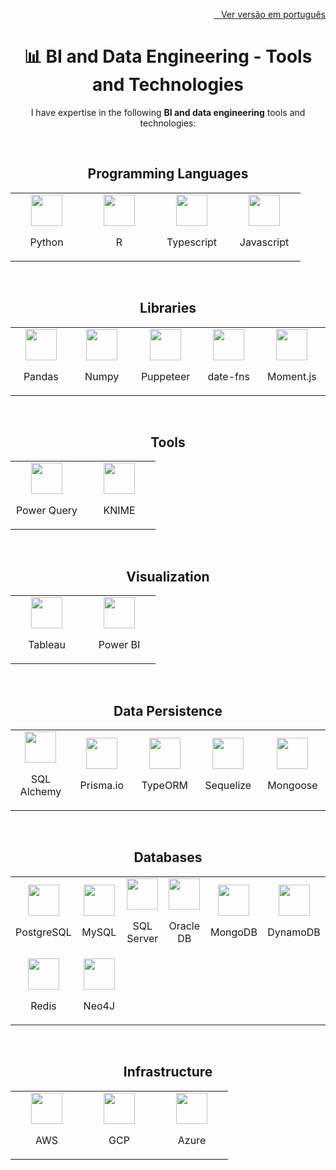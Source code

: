 <a href="./BI_AND_DATA_ENGINEER.md">
  <p align="right">
    <img src="https://github-dbrazl.s3.us-east-1.amazonaws.com/dbrazl/flags/brasil.png" width="19px" height="10px">
    &nbsp;&nbsp;Ver versão em português
  </p>
</a>

<h1 align="center">📊 BI and Data Engineering - Tools and Technologies</h2>

<p align="center">I have expertise in the following <strong>BI and data engineering</strong> tools and technologies:</p>
<br>

<h2 align="center">Programming Languages</h2>

<table align="center">
  <tr>
    <td align="center" width="100">
      <img src="https://github-dbrazl.s3.us-east-1.amazonaws.com/dbrazl/logos/python.webp" width="50" height="50">
      <p>Python</p>
    </td>
    <td align="center" width="100">
      <img src="https://github-dbrazl.s3.us-east-1.amazonaws.com/dbrazl/logos/r.png" width="50" height="50">
      <p>R</p>
    </td>
    <td align="center" width="100">
      <img src="https://github-dbrazl.s3.us-east-1.amazonaws.com/dbrazl/logos/typescript.png" width="50" height="50">
      <p>Typescript</p>
    </td>
    <td align="center" width="100">
      <img src="https://github-dbrazl.s3.us-east-1.amazonaws.com/dbrazl/logos/javascript.png" width="50" height="50">
      <p>Javascript</p>
    </td>
  </tr>
</table>
<br>

<h2 align="center">Libraries</h2>

<table align="center">
  <tr>
    <td align="center" width="100">
      <img src="https://github-dbrazl.s3.us-east-1.amazonaws.com/dbrazl/logos/pandas.svg" width="50" height="50">
      <p>Pandas</p>
    </td>
    <td align="center" width="100">
      <img src="https://github-dbrazl.s3.us-east-1.amazonaws.com/dbrazl/logos/numpy.png" width="50" height="50">
      <p>Numpy</p>
    </td>
    <td align="center" width="100">
      <img src="https://github-dbrazl.s3.us-east-1.amazonaws.com/dbrazl/logos/puppeteer.png" width="50" height="50">
      <p>Puppeteer</p>
    </td>
    <td align="center" width="100">
      <img src="https://github-dbrazl.s3.us-east-1.amazonaws.com/dbrazl/logos/date.fns.png" width="50" height="50">
      <p>date-fns</p>
    </td>
    <td align="center" width="100">
      <img src="https://github-dbrazl.s3.us-east-1.amazonaws.com/dbrazl/logos/moment.js.png" width="50" height="50">
      <p>Moment.js</p>
    </td>
  </tr>
</table>
<br>

<h2 align="center">Tools</h2>
<table align="center">
  <tr>
    <td align="center" width="100">
      <img src="https://github-dbrazl.s3.us-east-1.amazonaws.com/dbrazl/logos/power.query.png" width="50" height="50">
      <p>Power Query</p>
    </td>
    <td align="center" width="100">
      <img src="https://github-dbrazl.s3.us-east-1.amazonaws.com/dbrazl/logos/knime.png" width="50" height="50">
      <p>KNIME</p>
    </td>
  </tr>
</table>
<br>

<h2 align="center">Visualization</h2>

<table align="center">
  <tr>
    <td align="center" width="100">
      <img src="https://github-dbrazl.s3.us-east-1.amazonaws.com/dbrazl/logos/tableau.png" width="50" height="50">
      <p>Tableau</p>
    </td>
    <td align="center" width="100">
      <img src="https://github-dbrazl.s3.us-east-1.amazonaws.com/dbrazl/logos/power.bi.svg" width="50" height="50">
      <p>Power BI</p>
    </td>
  </tr>
</table>
<br>

<h2 align="center">Data Persistence</h2>

<table align="center">
  <tr>
    <td align="center" width="100">
      <img src="https://github-dbrazl.s3.us-east-1.amazonaws.com/dbrazl/logos/sql.alchemy.png" width="50" height="50">
      <p>SQL Alchemy</p>
    </td>
    <td align="center" width="100">
      <img src="https://github-dbrazl.s3.us-east-1.amazonaws.com/dbrazl/logos/prisma.io.png" width="50" height="50">
      <p>Prisma.io</p>
    </td>
    <td align="center" width="100">
      <img src="https://github-dbrazl.s3.us-east-1.amazonaws.com/dbrazl/logos/typeorm.png" width="50" height="50">
      <p>TypeORM</p>
    </td>
    <td align="center" width="100">
      <img src="https://github-dbrazl.s3.us-east-1.amazonaws.com/dbrazl/logos/sequelize.png" width="50" height="50">
      <p>Sequelize</p>
    </td>
    <td align="center" width="100">
      <img src="https://github-dbrazl.s3.us-east-1.amazonaws.com/dbrazl/logos/mongoose.png" width="50" height="50">
      <p>Mongoose</p>
    </td>
  </tr>
</table>
<br>

<h2 align="center">Databases</h2>

<table align="center">
  <tr>
    <td align="center" width="100">
      <img src="https://github-dbrazl.s3.us-east-1.amazonaws.com/dbrazl/logos/postgresql.png" width="50" height="50">
      <p>PostgreSQL</p>
    </td>
    <td align="center" width="100">
      <img src="https://github-dbrazl.s3.us-east-1.amazonaws.com/dbrazl/logos/mysql.png" width="50" height="50">
      <p>MySQL</p>
    </td>
    <td align="center" width="100">
      <img src="https://github-dbrazl.s3.us-east-1.amazonaws.com/dbrazl/logos/sql.server.png" width="50" height="50">
      <p>SQL Server</p>
    </td>
    <td align="center" width="100">
      <img src="https://github-dbrazl.s3.us-east-1.amazonaws.com/dbrazl/logos/oracle.png" width="50" height="50">
      <p>Oracle DB</p>
    </td>
    <td align="center" width="100">
      <img src="https://github-dbrazl.s3.us-east-1.amazonaws.com/dbrazl/logos/mongodb.svg" width="50" height="50">
      <p>MongoDB</p>
    </td>
    <td align="center" width="100">
      <img src="https://github-dbrazl.s3.us-east-1.amazonaws.com/dbrazl/logos/dynamodb.png" width="50" height="50">
      <p>DynamoDB</p>
    </td>
  </tr>

  <tr>
    <td align="center" width="100">
      <img src="https://github-dbrazl.s3.us-east-1.amazonaws.com/dbrazl/logos/redis.svg" width="50" height="50">
      <p>Redis</p>
    </td>
    <td align="center" width="100">
      <img src="https://github-dbrazl.s3.us-east-1.amazonaws.com/dbrazl/logos/neo4j.png" width="50" height="50">
      <p>Neo4J</p>
    </td>
  </tr>
</table>
<br>

<h2 align="center">Infrastructure</h2>

<table align="center">
  <tr>
    <td align="center" width="100">
      <img src="https://github-dbrazl.s3.us-east-1.amazonaws.com/dbrazl/logos/aws.webp" width="50" height="50">
      <p>AWS</p>
    </td>
    <td align="center" width="100">
      <img src="https://github-dbrazl.s3.us-east-1.amazonaws.com/dbrazl/logos/gcp.png" width="50" height="50">
      <p>GCP</p>
    </td>
    <td align="center" width="100">
      <img src="https://github-dbrazl.s3.us-east-1.amazonaws.com/dbrazl/logos/azure.webp" width="50" height="50">
      <p>Azure</p>
    </td>
  </tr>
</table>
